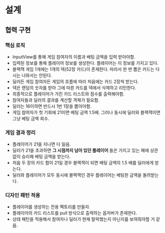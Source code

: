 # 설계

## 협력 구현

### 핵심 로직

* InputView를 통해 게임 참여자의 이름과 배팅 금액을 입력 받아야함. 
* 입력된 정보를 통해 플레이어 정보를 생성한다. 플레이어는 이 정보를 가지고 있다.
* 블랙잭 게임 1개에는 1개의 덱(52장 카드)이 존재한다. 따라서 한 번 뽑은 카드는 다시는 나와서는 안된다.
* 딜러든 게임 참여자든 게임의 흐름에 따라 처음에는 카드 2장씩 받는다.
* 덱은 랜덤의 숫자를 받아 그에 따른 카드를 덱에서 삭제하고 리턴한다.
* 최종적으로 플레이어가 가진 카드 리스트와 점수를 출력해야함.
* 참여자들과 딜러의 결과를 계산할 객체가 필요함.
* 딜러는 16이하면 반드시 1번 1장을 뽑아야함.
* 게임 참여자가 첫 기회에 21이면 베팅 금액 1.5배. 그러나 동시에 딜러와 블랙잭이면 그냥 베팅 금액 회수.

### 게임 결과 정리

* 플레이어가 21을 지나면 다 잃음.
* 딜러가 21을 초과하면 __그 시점까지 남아 있던 플레이어__ 들은 가지고 있는 패에 상관 없이 승리해 베팅 금액을 받는다.
* 처음 두 장의 카드 합이 21일 경우 블랙잭이 되면 베팅 금액의 1.5 배를 딜러에게 받는다. 
* 딜러와 플레이어가 모두 동시에 블랙잭인 경우 플레이어는 베팅한 금액을 돌려받는다.

### 디자인 패턴 적용

* 플레이어를 생성하는 전용 팩토리를 만들자.
* 플레이어의 카드 리스트를 pull 방식으로 출력하는 옵저버가 존재한다.
* 상태 패턴을 적용해서 참여자나 딜러가 현재 탈락했는지 아닌지를 보여줘야할 거 같음.